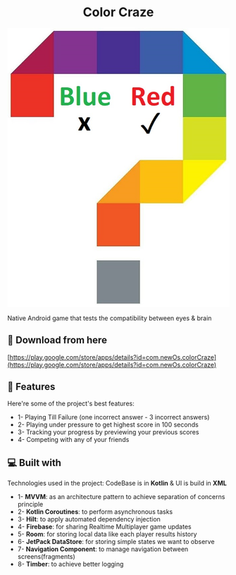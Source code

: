 <h1 align="center" id="title">Color Craze</h1>

<p align="center"><img src="https://github.com/mossssama/ColorGame/blob/main/app/src/main/res/drawable/ic_game.jpg" alt="project-image"></p>

<p id="description">Native Android game that tests the compatibility between eyes &amp; brain</p>

<h2>🚀 Download from here</h2>

[https://play.google.com/store/apps/details?id=com.newOs.colorCraze](https://play.google.com/store/apps/details?id=com.newOs.colorCraze)

  
  
<h2>🧐 Features</h2>

Here're some of the project's best features:

*   1- Playing Till Failure (one incorrect answer - 3 incorrect answers)
*   2- Playing under pressure to get highest score in 100 seconds
*   3- Tracking your progress by previewing your previous scores
*   4- Competing with any of your friends

  
  
<h2>💻 Built with</h2>

Technologies used in the project: CodeBase is in **Kotlin** & UI is build in **XML**

*   1- **MVVM**: as an architecture pattern to achieve separation of concerns principle
*   2- **Kotlin Coroutines**: to perform asynchronous tasks
*   3- **Hilt**: to apply automated dependency injection
*   4- **Firebase**: for sharing Realtime Multiplayer game updates
*   5- **Room**: for storing local data like each player results history
*   6- **JetPack DataStore**: for storing simple states we want to observe
*   7- **Navigation Component**: to manage navigation between screens(fragments)
*   8- **Timber**: to achieve better logging
